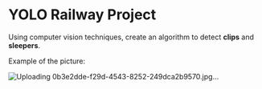# YOLO Railway Project

Using computer vision techniques, create an algorithm to detect **clips** and **sleepers**.

Example of the picture:

![Uploading 0b3e2dde-f29d-4543-8252-249dca2b9570.jpg…]()
